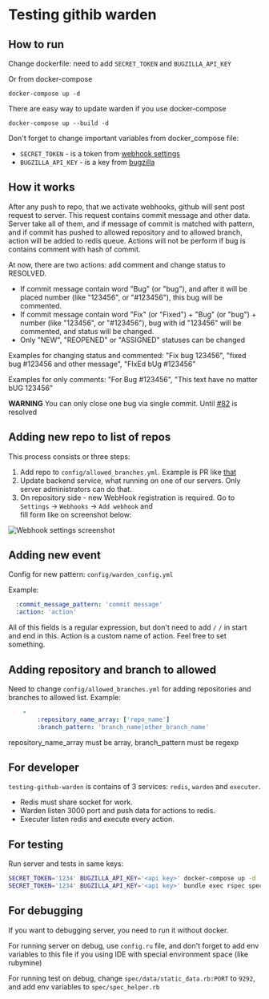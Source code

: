 # Testing githib warden

## How to run

Change dockerfile: need to add `SECRET_TOKEN` and `BUGZILLA_API_KEY`

Or from docker-compose

```shell
docker-compose up -d
```

There are easy way to update warden if you use docker-compose

```shell
docker-compose up --build -d
```

Don't forget to change important variables from docker_compose file:

* `SECRET_TOKEN` - is a token from [webhook settings](https://developer.github.com/webhooks/securing/)
* `BUGZILLA_API_KEY` - is a key from [bugzilla](https://bugzilla.readthedocs.io/en/latest/integrating/auth-delegation.html)

## How it works

After any push to repo, that we activate webhooks, github will
sent post request to server.
This request contains commit message and other data.
Server take all of them, and if message of commit is matched
with pattern, and if commit has pushed to allowed repository
and to allowed branch, action will be added to redis queue.
Actions will not be perform if bug is contains comment with hash of commit.

At now, there are two actions: add comment and change status to RESOLVED.

* If commit message contain word "Bug" (or "bug"),
  and after it will be placed number (like "123456", or "#123456"),
  this bug will be commented.
* If commit message contain word "Fix" (or "Fixed") +
  "Bug" (or "bug") +  number (like "123456", or "#123456"),
  bug with id "123456" will be commented, and status will be changed.
* Only "NEW", "REOPENED" or "ASSIGNED" statuses can be changed

Examples for changing status and commented:
"Fix bug 123456", "fixed bug #123456 and other message", "FIxEd bUg #123456"

Examples for only comments:
"For Bug #123456", "This text have no matter bUG 123456"

**WARNING** You can only close one bug via single commit.
Until [#82](https://github.com/ONLYOFFICE-QA/testing-github-warden/issues/82)
is resolved

## Adding new repo to list of repos

This process consists or three steps:

1. Add repo to `config/allowed_branches.yml`. Example is PR like [that](https://github.com/ONLYOFFICE-QA/testing-github-warden/pull/564)
2. Update backend service, what running on one of our servers.
  Only server administrators can do that.
3. On repository side - new WebHook registration is required.
Go to `Settings` -> `Webhooks` -> `Add webhook` and  
fill form like on screenshot below:

![Webhook settings screenshot](https://github.com/ONLYOFFICE-QA/testing-github-warden/assets/154601125/2bde6cc2-ccc4-48d6-978a-f3fa2ac595fb "Webhook settings screenshot")

## Adding new event

Config for new pattern: `config/warden_config.yml`

Example:

```yaml
  :commit_message_pattern: 'commit message'
  :action: 'action'
```

All of this fields is a regular expression,
but don't need to add `/` `/`  in start and end in this.
Action is a custom name of action. Feel free to set something.

## Adding repository and branch to allowed

Need to change `config/allowed_branches.yml` for adding repositories
and branches to allowed list.
Example:

```yaml
    -
        :repository_name_array: ['repo_name']
        :branch_pattern: 'branch_name|other_branch_name'
```

repository_name_array must be array, branch_pattern must be regexp

## For developer

`testing-github-warden` is contains of 3 services: `redis`,
`warden` and `executer`.

* Redis must share socket for work.
* Warden listen 3000 port and push data for actions to redis.
* Executer listen redis and execute every action.

## For testing

Run server and tests in same keys:

```bash
SECRET_TOKEN='1234' BUGZILLA_API_KEY='<api key>' docker-compose up -d
SECRET_TOKEN='1234' BUGZILLA_API_KEY='<api key>' bundle exec rspec spec/tests/
```

## For debugging

If you want to debugging server, you need to run it without docker.

For running server on debug, use `config.ru` file,
and don't forget to add env variables to this file
if you using IDE with special environment space (like rubymine)

For running test on debug, change `spec/data/static_data.rb:PORT` to `9292`,
and add env variables to `spec/spec_helper.rb`
